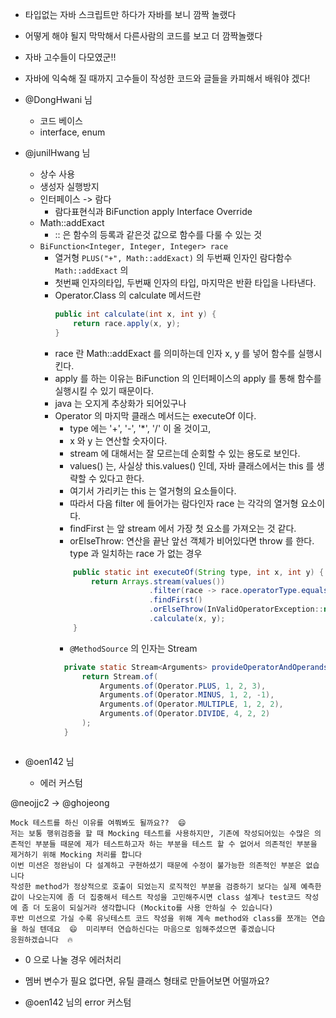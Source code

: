 - 타입없는 자바 스크립트만 하다가 자바를 보니 깜짝 놀랬다
- 어떻게 해야 될지 막막해서 다른사람의 코드를 보고 더 깜짝놀랬다
- 자바 고수들이 다모였군!! 
- 자바에 익숙해 질 때까지 고수들이 작성한 코드와 글들을 카피해서 배워야 겠다!

- @DongHwani 님
    - 코드 베이스 
    - interface, enum
    
- @junilHwang 님
    - 상수 사용
    - 생성자 실행방지
    - 인터페이스 -> 람다 
        - 람다표현식과 BiFunction apply Interface Override
    - Math::addExact
        - :: 은 함수의 등록과 같은것  값으로 함수를 다룰 수 있는 것
    - `BiFunction<Integer, Integer, Integer> race`
        - 열거형 `PLUS("+", Math::addExact)` 의 두번째 인자인 람다함수 `Math::addExact` 의 
        - 첫번째 인자의타입, 두번째 인자의 타입, 마지막은 반환 타입을 나타낸다. 
        - Operator.Class 의 calculate 메서드란 
            ```java
            public int calculate(int x, int y) {
                return race.apply(x, y);
            }
            ```
        - race 란 Math::addExact 를 의미하는데 인자 x, y 를 넣어 함수를 실행시킨다.
        - apply 를 하는 이유는 BiFunction 의 인터페이스의 apply 를 통해 함수를 실행시킬 수 있기 때문이다.
        - java 는 오지게 추상화가 되어있구나
        - Operator 의 마지막 클래스 메서드는 executeOf 이다.
            - type 에는 '+', '-', '*', '/' 이 올 것이고,
            - x 와 y 는 연산할 숫자이다.
            - stream 에 대해서는 잘 모르는데 순회할 수 있는 용도로 보인다.
            - values() 는, 사실상 this.values() 인데, 자바 클래스에서는 this 를 생략할 수 있다고 한다. 
            - 여기서 가리키는 this 는 열거형의 요소들이다.
            - 따라서 다음 filter 에 들어가는 람다인자 race 는 각각의 열거형 요소이다. 
            - findFirst 는 앞 stream 에서 가장 첫 요소를 가져오는 것 같다.
            - orElseThrow: 연산을 끝난 앞선 객체가 비어있다면 throw 를 한다. type 과 일치하는 race 가 없는 경우
            ```java
                public static int executeOf(String type, int x, int y) {
                    return Arrays.stream(values())
                                 .filter(race -> race.operatorType.equals(type))
                                 .findFirst()
                                 .orElseThrow(InValidOperatorException::new)
                                 .calculate(x, y);
                }
            ```
          - `@MethodSource` 의 인자는 Stream
          ```java
            private static Stream<Arguments> provideOperatorAndOperandsAndResult () {
                return Stream.of(
                    Arguments.of(Operator.PLUS, 1, 2, 3),
                    Arguments.of(Operator.MINUS, 1, 2, -1),
                    Arguments.of(Operator.MULTIPLE, 1, 2, 2),
                    Arguments.of(Operator.DIVIDE, 4, 2, 2)
                );
            }
        ```
    
- @oen142 님
    - 에러 커스텀

@neojjc2 -> @ghojeong 
```text
Mock 테스트를 하신 이유를 여쭤봐도 될까요??  😄 
저는 보통 행위검증을 할 때 Mocking 테스트를 사용하지만, 기존에 작성되어있는 수많은 의존적인 부분들 때문에 제가 테스트하고자 하는 부분을 테스트 할 수 없어서 의존적인 부분을 제거하기 위해 Mocking 처리를 합니다
이번 미션은 정완님이 다 설계하고 구현하셨기 때문에 수정이 불가능한 의존적인 부분은 없습니다
작성한 method가 정상적으로 호출이 되었는지 로직적인 부분을 검증하기 보다는 실제 예측한 값이 나오는지에 좀 더 집중해서 테스트 작성을 고민해주시면 class 설계나 test코드 작성에 좀 더 도움이 되실거라 생각합니다 (Mockito를 사용 안하실 수 있습니다)
후반 미션으로 가실 수록 유닛테스트 코드 작성을 위해 계속 method와 class를 쪼개는 연습을 하실 텐데요  😄  미리부터 연습하신다는 마음으로 임해주셨으면 좋겠습니다
응원하겠습니다  🔥 
```

- 0 으로 나눌 경우 에러처리
- 멤버 변수가 필요 없다면, 유틸 클래스 형태로 만들어보면 어떨까요?

- @oen142 님의 error 커스텀


